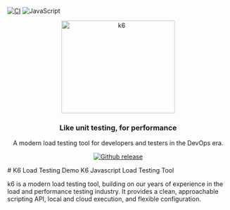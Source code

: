 [![CI](https://github.com/Mitesh411/K6LoadTestingDemo/actions/workflows/main.yml/badge.svg)](https://github.com/Mitesh411/K6LoadTestingDemo/actions/workflows/main.yml)
![JavaScript](https://img.shields.io/badge/-JavaScript-f0db4f?&style=for-the-badge&logo=JavaScript&logoColor=black)
<p align="center"><a href="https://k6.io/"><img src="/k6-logo-with-grafana.svg" alt="k6" width="258" height="210" /></a></p>


<h3 align="center">Like unit testing, for performance</h3>
<p align="center">A modern load testing tool for developers and testers in the DevOps era.</p>

<p align="center">
  <a href="https://github.com/k6io/k6/releases"><img src="https://img.shields.io/github/release/k6io/k6.svg" alt="Github release"></a>
  </p>
# K6 Load Testing Demo
K6 Javascript Load Testing Tool 

k6 is a modern load testing tool, building on our years of experience in the load and performance testing industry. It provides a clean, approachable scripting API, local and cloud execution, and flexible configuration.
